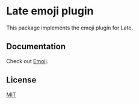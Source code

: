 # Late emoji plugin

This package implements the emoji plugin for Late.

## Documentation

Check out [Emoji](https://sewellstephens.github.io/late/docs/emoji).

## License

[MIT](../../LICENSE)
